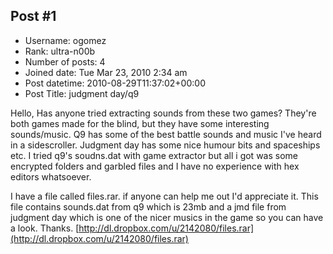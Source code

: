 ## Post #1
- Username: ogomez
- Rank: ultra-n00b
- Number of posts: 4
- Joined date: Tue Mar 23, 2010 2:34 am
- Post datetime: 2010-08-29T11:37:02+00:00
- Post Title: judgment day/q9

Hello,
Has anyone tried extracting sounds from these two games? They're both games made for the blind, but they have some interesting sounds/music. Q9 has some of the best battle sounds and music I've heard in a sidescroller. Judgment day has some nice humour bits and spaceships etc.
I tried q9's soudns.dat with game extractor but all i got was some encrypted folders and garbled files and I have no experience with hex editors whatsoever.

I have a file called files.rar. if anyone can help me out I'd appreciate it. This file contains sounds.dat from q9 which is 23mb and a jmd file from judgment day which is one of the nicer musics in the game so you can have a look.
Thanks.
[http://dl.dropbox.com/u/2142080/files.rar](http://dl.dropbox.com/u/2142080/files.rar)
